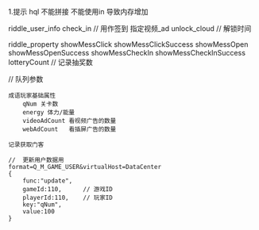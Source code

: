 1.提示
 hql 不能拼接 不能使用in 导致内存增加

riddle_user_info
    check_in // 用作签到
    指定视频_ad
    unlock_cloud // 解锁时间
    
riddle_property
    showMessClick
    showMessClickSuccess
    showMessOpen
    showMessOpenSuccess
    showMessCheckIn
    showMessCheckInSuccess
    lotteryCount   // 记录抽奖数 
    
    
// 队列参数
    
    成语玩家基础属性
        qNum 关卡数
        energy 体力/能量
        videoAdCount 看视频广告的数量
        webAdCount   看插屏广告的数量
    
    记录获取门客

    //  更新用户数据用
    format=Q_M_GAME_USER&virtualHost=DataCenter
    {
        func:"update",
        gameId:110,      // 游戏ID
        playerId:110,    // 玩家ID
        key:"qNum",
        value:100
    }
    
    
   
    
